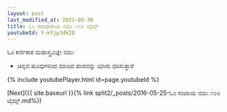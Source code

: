 ```yaml
---
layout: post
last_modified_at: 2021-03-30
title: ಓಂ ಗದಾಧಾರಾಯ ನಮಃ ೧೦೮ ಟೈಮ್ಸ್
youtubeId: Y-kYjpJdkIQ
---
```

 
 
 ಓಂ ಕರ್ಣಿಕಾರ ಮಹಾಸ್ತ್ರವಿಜ್ಞೇ ನಮಃ  
 
 -  ಚಿನ್ನದ ಹೂವುಗಳಿಂದ ಮಾಡಿದ ಹಾರವನ್ನು ಯಾರು ಧರಿಸುತ್ತಾರೆ 
 
  
 
  
 
 
 
 
 
 


{% include youtubePlayer.html id=page.youtubeId %}
 
[Next]({{ site.baseurl }}{% link  split2/_posts/2016-05-25-ಓಂ ಸಂಟಾಯ ನಮಃ ೧೦೮ ಟೈಮ್ಸ್.md%})
 
